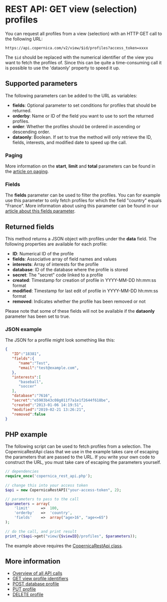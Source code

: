 # REST API: GET view (selection) profiles

You can request all profiles from a view (selection) with an HTTP GET call 
to the following URL:

`https://api.copernica.com/v2/view/$id/profiles?access_token=xxxx`

The `$id` should be replaced with the numerical identifier of the view you
want to fetch the profiles of. Since this can be 
quite a time-consuming call it is possible to use the 'dataonly' property 
to speed it up.

## Supported parameters

The following parameters can be added to the URL as variables:

* **fields**: Optional parameter to set conditions for profiles that should be returned.
* **orderby**: Name or ID of the field you want to use to sort the returned profiles.
* **order**: Whether the profiles should be ordered in ascending or descending order.
* **dataonly**: Boolean. If set to true the method will only retrieve the ID, fields, interests, 
and modified date to speed up the call.

### Paging

More information on the **start**, **limit** and **total** parameters can be found in 
the [article on paging](rest-paging).

### Fields

The **fields** parameter can be used to filter the profiles. You can for example
use this parameter to only fetch profiles for which the field "country" equals
"France". More information about using this parameter can be found in our
[article about this fields parameter](./rest-fields-parameter.md).

## Returned fields

This method returns a JSON object with profiles under the **data** field. 
The following properties are available for each profile:

* **ID**: Numerical ID of the profile
* **fields**: Associative array of field names and values
* **interests**: Array of interests for the profile
* **database**: ID of the database where the profile is stored
* **secret**: The "secret" code linked to a profile
* **created**: Timestamp for creation of profile in YYYY-MM-DD hh:mm:ss format
* **modified**: Timestamp for last edit of profile in YYYY-MM-DD hh:mm:ss format
* **removed**: Indicates whether the profile has been removed or not

Please note that some of these fields will not be available if the **dataonly** 
parameter has been set to true.

### JSON example

The JSON for a profile might look something like this:

```json
{  
   "ID":"18381",
   "fields":{  
      "name":"Test",
      "email":"test@example.com",
   },
   "interests":[  
      "baseball",
      "soccer"
   ],
   "database":"7616",
   "secret":"e5903b43c08g011f7a1e1f2644f618be",
   "created":"2013-01-06 14:19:51",
   "modified":"2019-02-21 13:26:21",
   "removed":false
}
```

## PHP example

The following script can be used to fetch profiles from a selection. The 
CopernicaRestApi class that we use in the example takes care of escaping the
parameters that are passed to the URL. If you write your own code to construct
the URL, you must take care of escaping the parameters yourself.

```php
// dependencies
require_once('copernica_rest_api.php');
    
// change this into your access token
$api = new CopernicaRestAPI("your-access-token", 2);

// parameters to pass to the call
$parameters = array(
    'limit'     =>  100,
    'orderby'   =>  'country',
    'fields'    =>  array("age>16", "age<=65")
);
    
// do the call, and print result
print_r($api->get("view/{$viewID}/profiles", $parameters));
```

The example above requires the [CopernicaRestApi class](rest-php).

## More information

* [Overview of all API calls](./rest-api.md)
* [GET view profile identifiers](./rest-get-view-profileids.md)
* [POST database profile](./rest-post-database-profiles.md)
* [PUT profile](./rest-put-profile-fields.md)
* [DELETE profile](./rest-delete-profile.md)
